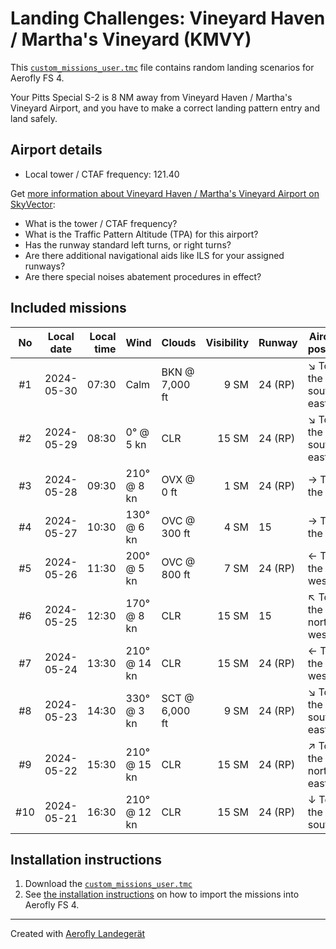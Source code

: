 # Landing Challenges: Vineyard Haven / Martha's Vineyard (KMVY)

This [`custom_missions_user.tmc`](./custom_missions_user.tmc) file contains random landing scenarios for Aerofly FS 4.

Your Pitts Special S-2 is 8 NM away from Vineyard Haven / Martha's Vineyard Airport, and you have to make a correct landing pattern entry and land safely.

## Airport details

- Local tower / CTAF frequency: 121.40

Get [more information about Vineyard Haven / Martha's Vineyard Airport on SkyVector](https://skyvector.com/airport/KMVY):

- What is the tower / CTAF frequency?
- What is the Traffic Pattern Altitude (TPA) for this airport?
- Has the runway standard left turns, or right turns?
- Are there additional navigational aids like ILS for your assigned runways?
- Are there special noises abatement procedures in effect?

## Included missions

| No  | Local date | Local time | Wind         | Clouds         | Visibility | Runway  | Aircraft position    |
| :-: | ---------- | ---------: | ------------ | -------------- | ---------: | ------- | -------------------- |
| #1  | 2024-05-30 |      07:30 | Calm         | BKN @ 7,000 ft |       9 SM | 24 (RP) | ↘ To the south-east |
| #2  | 2024-05-29 |      08:30 | 0° @ 5 kn    | CLR            |      15 SM | 24 (RP) | ↘ To the south-east |
| #3  | 2024-05-28 |      09:30 | 210° @ 8 kn  | OVX @ 0 ft     |       1 SM | 24 (RP) | → To the east        |
| #4  | 2024-05-27 |      10:30 | 130° @ 6 kn  | OVC @ 300 ft   |       4 SM | 15      | → To the east        |
| #5  | 2024-05-26 |      11:30 | 200° @ 5 kn  | OVC @ 800 ft   |       7 SM | 24 (RP) | ← To the west        |
| #6  | 2024-05-25 |      12:30 | 170° @ 8 kn  | CLR            |      15 SM | 15      | ↖ To the north-west |
| #7  | 2024-05-24 |      13:30 | 210° @ 14 kn | CLR            |      15 SM | 24 (RP) | ← To the west        |
| #8  | 2024-05-23 |      14:30 | 330° @ 3 kn  | SCT @ 6,000 ft |       9 SM | 24 (RP) | ↘ To the south-east |
| #9  | 2024-05-22 |      15:30 | 210° @ 15 kn | CLR            |      15 SM | 24 (RP) | ↗ To the north-east |
| #10 | 2024-05-21 |      16:30 | 210° @ 12 kn | CLR            |      15 SM | 24 (RP) | ↓ To the south       |

## Installation instructions

1. Download the [`custom_missions_user.tmc`](./custom_missions_user.tmc)
2. See [the installation instructions](https://fboes.github.io/aerofly-missions/docs/generic-installation.html) on how to import the missions into Aerofly FS 4.

---

Created with [Aerofly Landegerät](https://github.com/fboes/aerofly-patterns)
